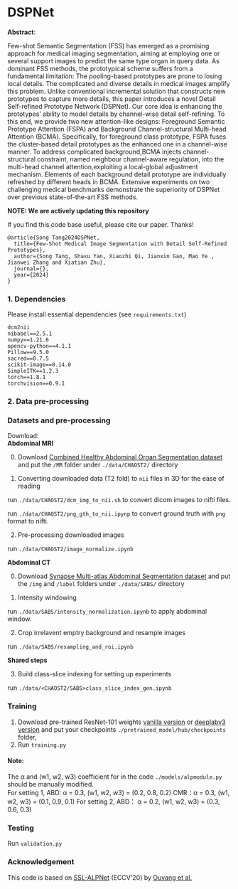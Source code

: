 # DSPNet

**Abstract**:

Few-shot Semantic Segmentation (FSS) has emerged as a promising approach for medical imaging segmentation, aiming at employing one or several support images to predict the same type organ in query data. As dominant FSS methods, the prototypical scheme 
suffers from a fundamental limitation: The pooling-based prototypes are prone to losing local details. The complicated and diverse details in medical images amplify this problem. Unlike conventional incremental solution that constructs new prototypes to 
capture more details, this paper introduces a novel Detail Self-refined Prototype Network (DSPNet). Our core idea is enhancing the prototypes’ ability to model details by channel-wise detail self-refining. To this end, we provide two new attention-like 
designs: Foreground Semantic Prototype Attention (FSPA) and Background Channel-structural Multi-head Attention (BCMA). Specifically, for foreground class prototype, FSPA fuses the cluster-based detail prototypes as the enhanced one in a channel-wise 
manner. To address complicated background,BCMA injects channel-structural constraint, named neighbour channel-aware regulation, into the multi-head channel attention,exploiting a local-global adjustment mechanism. Elements of each background detail 
prototype are individually refreshed by different heads in BCMA. Extensive experiments on two challenging medical benchmarks demonstrate the superiority of DSPNet over previous state-of-the-art FSS methods.

**NOTE: We are actively updating this repository**

If you find this code base useful, please cite our paper. Thanks!

```
@article{Song Tang2024DSPNet,
  title={Few-Shot Medical Image Segmentation with Detail Self-Refined Prototypes},
  author={Song Tang, Shaxu Yan, Xiaozhi Qi, Jianxin Gao, Mao Ye , Jianwei Zhang and Xiatian Zhu},
  journal={},
  year={2024}
}
```

### 1. Dependencies

Please install essential dependencies (see `requirements.txt`) 

```
dcm2nii
nibabel==2.5.1
numpy==1.21.6
opencv-python==4.1.1
Pillow==9.5.0 
sacred==0.7.5
scikit-image==0.14.0
SimpleITK==1.2.3
torch==1.8.1
torchvision==0.9.1
```

### 2. Data pre-processing 

### Datasets and pre-processing
Download:  
**Abdominal MRI**

0. Download [Combined Healthy Abdominal Organ Segmentation dataset](https://chaos.grand-challenge.org/) and put the `/MR` folder under `./data/CHAOST2/` directory

1. Converting downloaded data (T2 fold) to `nii` files in 3D for the ease of reading

run `./data/CHAOST2/dcm_img_to_nii.sh` to convert dicom images to nifti files.

run `./data/CHAOST2/png_gth_to_nii.ipynp` to convert ground truth with `png` format to nifti.

2. Pre-processing downloaded images

run `./data/CHAOST2/image_normalize.ipynb`

**Abdominal CT**

0. Download [Synapse Multi-atlas Abdominal Segmentation dataset](https://www.synapse.org/#!Synapse:syn3193805/wiki/217789) and put the `/img` and `/label` folders under `./data/SABS/` directory

1. Intensity windowing 

run `./data/SABS/intensity_normalization.ipynb` to apply abdominal window.

2. Crop irrelavent emptry background and resample images

run `./data/SABS/resampling_and_roi.ipynb` 

**Shared steps**

3. Build class-slice indexing for setting up experiments

run `./data/<CHAOST2/SABS>class_slice_index_gen.ipynb`  

### Training  
1. Download pre-trained ResNet-101 weights [vanilla version](https://download.pytorch.org/models/resnet101-63fe2227.pth) or [deeplabv3 version](https://download.pytorch.org/models/deeplabv3_resnet101_coco-586e9e4e.pth) and put your checkpoints `./pretrained_model/hub/checkpoints` folder,
2. Run `training.py` 

#### Note:  
The α and (w1, w2, w3) coefficient for  in the code `./models/alpmodule.py` should be manually modified.  
For setting 1, ABD:  α = 0.3, (w1, w2, w3) = (0.2, 0.8, 0.2)   CMR：α = 0.3, (w1, w2, w3) = (0.1, 0.9, 0.1)
For setting 2, ABD： α = 0.2, (w1, w2, w3) = (0.3, 0.6, 0.3) 

### Testing
Run `validation.py`

### Acknowledgement
This code is based on [SSL-ALPNet](https://arxiv.org/abs/2007.09886v2) (ECCV'20) by [Ouyang et al.](https://github.com/cheng-01037/Self-supervised-Fewshot-Medical-Image-Segmentation.git)
